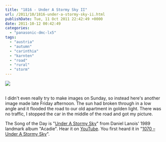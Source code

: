 ```yaml
---
title: "1816 - Under A Stormy Sky II"
url: /2011/10/1816-under-a-stormy-sky-ii.html
publishDate: Tue, 11 Oct 2011 22:42:49 +0000
date: 2011-10-12 00:42:49
categories: 
  - "panasonic-dmc-lx5"
tags: 
  - "austria"
  - "autumn"
  - "carinthia"
  - "karnten"
  - "road"
  - "rural"
  - "storm"
---
```

<div class="container">
<div class="center"><a target="_blank" href="https://d25zfm9zpd7gm5.cloudfront.net/1200x1200/2011/20111007_170918_ps.jpg"><img src="https://d25zfm9zpd7gm5.cloudfront.net/0600x0600/2011/20111007_170918_ps.jpg" /></a></div>
</div>
<br />

I didn't even really try to make images on Sunday, so instead here's another image made late Friday afternoon. The sun had broken through in a low angle and it flooded the road to our old apartment in golden light. There was no traffic, I stopped the car in the middle of the road and got my picture.

 The Song of the Day is "<a href="http://www.lyricsmode.com/lyrics/d/daniel_lanois/under_a_stormy_sky.html" target="_blank">Under A Stormy Sky</a>" from Daniel Lanois' 1989 landmark album "Acadie". Hear it on <a href="http://www.youtube.com/watch?v=uFCjds--pJI&feature=related" target="_blank">YouTube</a>. You first heard it in "<a href="/2009/09/1070-under-stormy-sky.html" target="_blank">1070 – Under A Stormy Sky</a>".
